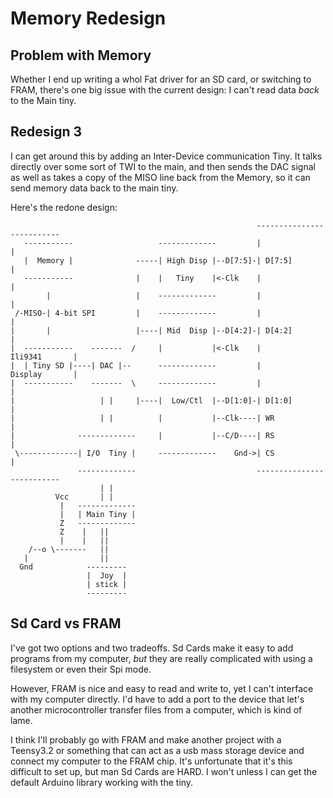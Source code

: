 # Memory Redesign

## Problem with Memory

Whether I end up writing a whol Fat driver for an SD card, or switching to FRAM, there's one big issue with the current design: I can't read data *back* to the Main tiny.

## Redesign 3

I can get around this by adding an Inter-Device communication Tiny. It talks directly over some sort of TWI to the main, and then sends the DAC signal as well as takes a copy of the MISO line back from the Memory, so it can send memory data back to the main tiny.

Here's the redone design:

```
                                                       --------------------------
   -----------                   -------------         |                        |
   |  Memory |              -----| High Disp |--D[7:5]-| D[7:5]                 |
   -----------              |    |   Tiny    |<-Clk    |                        |
        |                   |    -------------         |                        |
 /-MISO-| 4-bit SPI         |    -------------         |                        |
|       |                   |----| Mid  Disp |--D[4:2]-| D[4:2]                 |
|  -----------    -------  /     |           |<-Clk    |          Ili9341       |
|  | Tiny SD |----| DAC |--      -------------         |          Display       |
|  -----------    -------  \     -------------         |                        |
|                   | |     |----|  Low/Ctl  |--D[1:0]-| D[1:0]                 |
|                   | |          |           |--Clk----| WR                     |
|              -------------     |           |--C/D----| RS                     |
 \-------------| I/O  Tiny |     -------------    Gnd->| CS                     |
               -------------                           --------------------------
                    | |
          Vcc       | |
           |   -------------
           |   | Main Tiny |
           Z   -------------
           Z    |   ||
           |    |   ||
    /--o \-------   ||
   |                ||
  Gnd            ---------
                 |  Joy  |
                 | stick |
                 ---------
```

## Sd Card vs FRAM

I've got two options and two tradeoffs. Sd Cards make it easy to add programs from my computer, *but* they are really complicated with using a filesystem or even their Spi mode.

However, FRAM is nice and easy to read and write to, yet I can't interface with my computer directly. I'd have to add a port to the device that let's another microcontroller transfer files from a computer, which is kind of lame.

I think I'll probably go with FRAM and make another project with a Teensy3.2 or something that can act as a usb mass storage device and connect my computer to the FRAM chip. It's unfortunate that it's this difficult to set up, but man Sd Cards are HARD. I won't unless I can get the default Arduino library working with the tiny.
